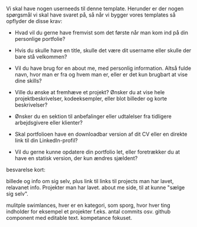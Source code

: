 Vi skal have nogen userneeds til denne template.
Herunder er der nogen spørgsmål vi skal have svaret på, så når vi bygger vores templates så opflyder de disse krav:

- Hvad vil du gerne have fremvist som det første når man kom ind på din personlige portfolie?

- Hvis du skulle have en title, skulle det være dit username eller skulle der bare stå velkommen?

- Vil du have brug for en about me, med personlig information. Altså fulde navn, hvor man er fra og hvem man er, eller er det kun brugbart at vise dine skills?

- Ville du ønske at fremhæve et projekt? Ønsker du at vise hele projektbeskrivelser, kodeeksempler, eller blot billeder og korte beskrivelser?

- Ønsker du en sektion til anbefalinger eller udtalelser fra tidligere arbejdsgivere eller klienter?

- Skal portfolioen have en downloadbar version af dit CV eller en direkte link til din LinkedIn-profil?

- Vil du gerne kunne opdatere din portfolio let, eller foretrækker du at have en statisk version, der kun ændres sjældent?

besvarelse kort:

billede og info om sig selv, plus link til links til projects man har lavet, relavanet info. Projekter man har lavet. 
about me side, til at kunne "sælge sig selv".

mulitple swimlances, hver er en kategori, som sporg, 
hvor hver ting indholder for eksempel et projekter
f.eks. antal commits osv. 
github component med editable text.
kompetance fokuset. 